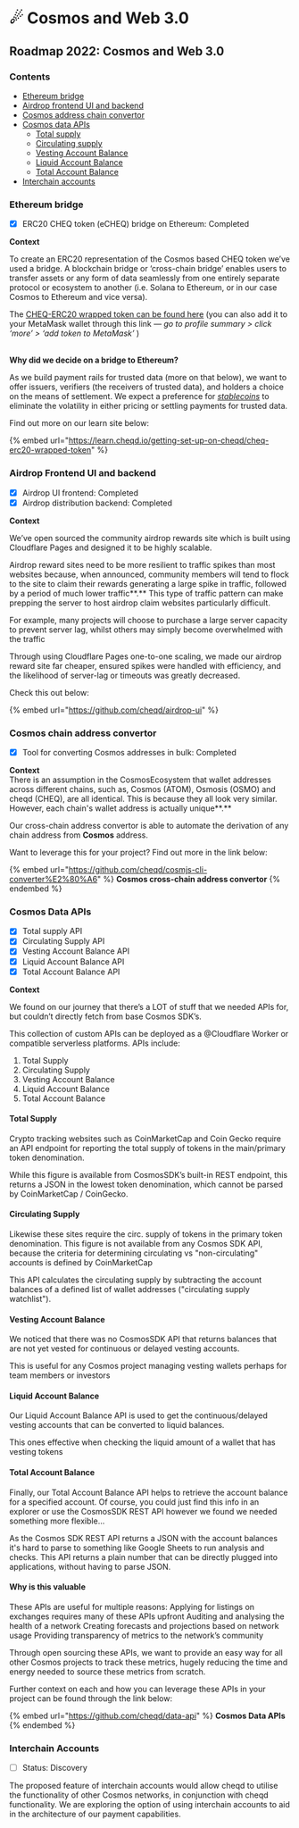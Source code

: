 # ☄ Cosmos and Web 3.0

## Roadmap 2022: Cosmos and Web 3.0

### Contents

* [Ethereum bridge](cosmos-and-web-3.0.md#ethereum-bridge)
* [Airdrop frontend UI and backend](cosmos-and-web-3.0.md#airdrop-frontend-and-ui)
* [Cosmos address chain convertor](cosmos-and-web-3.0.md#cosmos-chain-address-convertor)
* [Cosmos data APIs](cosmos-and-web-3.0.md#cosmos-data-apis)
  * [Total supply](cosmos-and-web-3.0.md#total-supply)
  * [Circulating supply](cosmos-and-web-3.0.md#circulating-supply)
  * [Vesting Account Balance](cosmos-and-web-3.0.md#vesting-account-balance)
  * [Liquid Account Balance](cosmos-and-web-3.0.md#liquid-account-balance)
  * [Total Account Balance](cosmos-and-web-3.0.md#total-account-balance)
* [Interchain accounts](cosmos-and-web-3.0.md#undefined)

### Ethereum bridge

* [x] ERC20 CHEQ token (eCHEQ) bridge on Ethereum: Completed

**Context**

To create an ERC20 representation of the Cosmos based CHEQ token we’ve used a bridge. A blockchain bridge or ‘cross-chain bridge’ enables users to transfer assets or any form of data seamlessly from one entirely separate protocol or ecosystem to another (i.e. Solana to Ethereum, or in our case Cosmos to Ethereum and vice versa).

The [CHEQ-ERC20 wrapped token can be found here](https://etherscan.io/address/0x70EDF1c215D0ce69E7F16FD4E6276ba0d99d4de7) (you can also add it to your MetaMask wallet through this link — _go to profile summary > click ‘more’ > ‘add token to MetaMask’_ )

\
**Why did we decide on a bridge to Ethereum?**

As we build payment rails for trusted data (more on that below), we want to offer issuers, verifiers (the receivers of trusted data), and holders a choice on the means of settlement. We expect a preference for [_stablecoins_](https://en.wikipedia.org/wiki/Stablecoin) to eliminate the volatility in either pricing or settling payments for trusted data.

Find out more on our learn site below:

{% embed url="https://learn.cheqd.io/getting-set-up-on-cheqd/cheq-erc20-wrapped-token" %}

### Airdrop Frontend UI and backend

* [x] Airdrop UI frontend: Completed
* [x] Airdrop distribution backend: Completed

**Context**

We’ve open sourced the community airdrop rewards site which is built using Cloudflare Pages and designed it to be highly scalable.

Airdrop reward sites need to be more resilient to traffic spikes than most websites because, when announced, community members will tend to flock to the site to claim their rewards generating a large spike in traffic, followed by a period of much lower traffic**.** This type of traffic pattern can make prepping the server to host airdrop claim websites particularly difficult.

For example, many projects will choose to purchase a large server capacity to prevent server lag, whilst others may simply become overwhelmed with the traffic

Through using Cloudflare Pages one-to-one scaling, we made our airdrop reward site far cheaper, ensured spikes were handled with efficiency, and the likelihood of server-lag or timeouts was greatly decreased.

Check this out below:

{% embed url="https://github.com/cheqd/airdrop-ui" %}

### Cosmos chain address convertor

* [x] Tool for converting Cosmos addresses in bulk: Completed

**Context**\
There is an assumption in the CosmosEcosystem  that wallet addresses across different chains, such as, Cosmos (ATOM), Osmosis (OSMO)  and[ ](https://twitter.com/cheqd\_io)cheqd (CHEQ), are all identical. This is because they all look very similar. However, each chain's wallet address is actually unique**.**

Our cross-chain address convertor is able to automate the derivation of any chain address from **Cosmos** address.

Want to leverage this for your project? Find out more in the link below:

{% embed url="https://github.com/cheqd/cosmjs-cli-converter%E2%80%A6" %}
**Cosmos cross-chain address convertor**
{% endembed %}

### Cosmos Data APIs

* [x] Total supply API
* [x] Circulating Supply API
* [x] Vesting Account Balance API
* [x] Liquid Account Balance API
* [x] Total Account Balance API

**Context**

We found on our journey that there’s a LOT of stuff that we needed APIs for, but couldn’t directly fetch from base Cosmos SDK’s.

This collection of custom APIs can be deployed as a @Cloudflare Worker or compatible serverless platforms. APIs include:

1. Total Supply
2. Circulating Supply
3. Vesting Account Balance
4. Liquid Account Balance
5. Total Account Balance

#### Total Supply

Crypto tracking websites such as CoinMarketCap and Coin Gecko require an API endpoint for reporting the total supply of tokens in the main/primary token denomination.

While this figure is available from CosmosSDK’s built-in REST endpoint, this returns a JSON in the lowest token denomination, which cannot be parsed by CoinMarketCap / CoinGecko.

#### Circulating Supply

Likewise these sites require the circ. supply of tokens in the primary token denomination. This figure is not available from any Cosmos SDK API, because the criteria for determining circulating vs "non-circulating" accounts is defined by CoinMarketCap

This API calculates the circulating supply by subtracting the account balances of a defined list of wallet addresses ("circulating supply watchlist").

#### Vesting Account Balance

We noticed that there was no CosmosSDK API that returns balances that are not yet vested for continuous or delayed vesting accounts.

This is useful for any Cosmos project managing vesting wallets perhaps for team members or investors

#### Liquid Account Balance

Our Liquid Account Balance API is used to get the continuous/delayed vesting accounts that can be converted to liquid balances.

This ones effective when checking the liquid amount of a wallet that has vesting tokens

#### Total Account Balance

Finally, our Total Account Balance API helps to retrieve the account balance for a specified account. Of course, you could just find this info in an explorer or use the CosmosSDK REST API however we found we needed something more flexible...

As the Cosmos SDK REST API returns a JSON with the account balances it's hard to parse to something like Google Sheets to run analysis and checks. This API returns a plain number that can be directly plugged into applications, without having to parse JSON.

#### Why is this valuable

These APIs are useful for multiple reasons: Applying for listings on exchanges requires many of these APIs upfront Auditing and analysing the health of a network Creating forecasts and projections based on network usage Providing transparency of metrics to the network’s community

Through open sourcing these APIs, we want to provide an easy way for all other Cosmos projects to track these metrics, hugely reducing the time and energy needed to source these metrics from scratch.

Further context on each and how you can leverage these APIs in your project can be found through the link below:

{% embed url="https://github.com/cheqd/data-api" %}
**Cosmos Data APIs**
{% endembed %}

### Interchain Accounts

* [ ] Status: Discovery

The proposed feature of interchain accounts would allow cheqd to utilise the functionality of other Cosmos networks, in conjunction with cheqd functionality. We are exploring the option of using interchain accounts to aid in the architecture of our payment capabilities.
